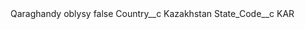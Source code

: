 <?xml version="1.0" encoding="UTF-8"?>
<CustomMetadata xmlns="http://soap.sforce.com/2006/04/metadata" xmlns:xsi="http://www.w3.org/2001/XMLSchema-instance" xmlns:xsd="http://www.w3.org/2001/XMLSchema">
    <label>Qaraghandy oblysy</label>
    <protected>false</protected>
    <values>
        <field>Country__c</field>
        <value xsi:type="xsd:string">Kazakhstan</value>
    </values>
    <values>
        <field>State_Code__c</field>
        <value xsi:type="xsd:string">KAR</value>
    </values>
</CustomMetadata>
